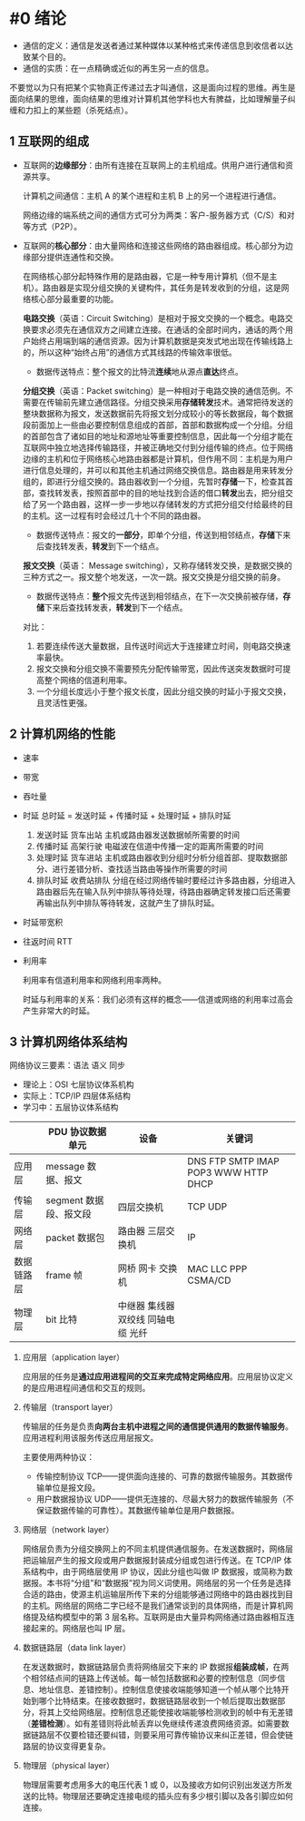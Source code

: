 # #0 绪论

- 通信的定义：通信是发送者通过某种媒体以某种格式来传递信息到收信者以达致某个目的。
- 通信的实质：在一点精确或近似的再生另一点的信息。

不要觉以为只有把某个实物真正传递过去才叫通信，这是面向过程的思维。再生是面向结果的思维，面向结果的思维对计算机其他学科也大有脾益，比如理解量子纠缠和力扣上的某些题（杀死结点）。

## 1 互联网的组成

- 互联网的**边缘部分**：由所有连接在互联网上的主机组成。供用户进行通信和资源共享。

  计算机之间通信：主机 A 的某个进程和主机 B 上的另一个进程进行通信。

  网络边缘的端系统之间的通信方式可分为两类：客户-服务器方式（C/S）和对等方式（P2P）。

  

- 互联网的**核心部分**：由大量网络和连接这些网络的路由器组成。核心部分为边缘部分提供连通性和交换。

  在网络核心部分起特殊作用的是路由器，它是一种专用计算机（但不是主机）。路由器是实现分组交换的关键构件，其任务是转发收到的分组，这是网络核心部分最重要的功能。

  

  **电路交换**（英语：Circuit Switching）是相对于报文交换的一个概念。电路交换要求必须先在通信双方之间建立连接。在通话的全部时间内，通话的两个用户始终占用端到端的通信资源。因为计算机数据是突发式地出现在传输线路上的，所以这种“始终占用”的通信方式其线路的传输效率很低。

  - 数据传送特点：整个报文的比特流**连续**地从源点**直达**终点。

  

  **分组交换**（英语：Packet switching）是一种相对于电路交换的通信范例。不需要在传输前先建立通信路径。分组交换采用**存储转发**技术。通常把待发送的整块数据称为报文，发送数据前先将报文划分成较小的等长数据段，每个数据段前面加上一些由必要控制信息组成的首部，首部和数据构成一个分组。分组的首部包含了诸如目的地址和源地址等重要控制信息，因此每一个分组才能在互联网中独立地选择传输路径，并被正确地交付到分组传输的终点。位于网络边缘的主机和位于网络核心地路由器都是计算机，但作用不同：主机是为用户进行信息处理的，并可以和其他主机通过网络交换信息。路由器是用来转发分组的，即进行分组交换的。路由器收到一个分组，先暂时**存储**一下，检查其首部，查找转发表，按照首部中的目的地址找到合适的借口**转发**出去，把分组交给了另一个路由器，这样一步一步地以存储转发的方式把分组交付给最终的目的主机。这一过程有时会经过几十个不同的路由器。

  - 数据传送特点：报文的**一部分**，即单个分组，传送到相邻结点，**存储**下来后查找转发表，**转发**到下一个结点。

  

  **报文交换**（英语： Message switching），又称存储转发交换，是数据交换的三种方式之一。报文整个地发送，一次一跳。报文交换是分组交换的前身。

  - 数据传送特点：**整个**报文先传送到相邻结点，在下一次交换前被存储，**存储**下来后查找转发表，**转发**到下一个结点。

  

  对比：

   1. 若要连续传送大量数据，且传送时间远大于连接建立时间，则电路交换速率最快。
   2. 报文交换和分组交换不需要预先分配传输带宽，因此传送突发数据时可提高整个网络的信道利用率。
   3. 一个分组长度远小于整个报文长度，因此分组交换的时延小于报文交换，且灵活性更强。

  

## 2 计算机网络的性能

- 速率

- 带宽

- 吞吐量

- 时延 总时延 = 发送时延 + 传播时延 + 处理时延 + 排队时延
  1. 发送时延 货车出站 主机或路由器发送数据帧所需要的时间
  2. 传播时延 高架行驶 电磁波在信道中传播一定的距离所需要的时间
  3. 处理时延 货车进站 主机或路由器收到分组时分析分组首部、提取数据部分、进行差错分析、查找适当路由等操作所需要的时间
  4. 排队时延 收费站排队 分组在经过网络传输时要经过许多路由器，分组进入路由器后先在输入队列中排队等待处理，待路由器确定转发接口后还需要再输出队列中排队等待转发，这就产生了排队时延。
  
- 时延带宽积

- 往返时间 RTT

- 利用率

  利用率有信道利用率和网络利用率两种。

  时延与利用率的关系：我们必须有这样的概念——信道或网络的利用率过高会产生非常大的时延。

## 3 计算机网络体系结构

网络协议三要素：语法 语义 同步

- 理论上：OSI 七层协议体系机构
- 实际上：TCP/IP 四层体系结构
- 学习中：五层协议体系结构

|            | PDU 协议数据单元       | 设备                               | 关键词                               |
| ---------- | ---------------------- | ---------------------------------- | ------------------------------------ |
| 应用层     | message 数据、报文     |                                    | DNS FTP SMTP IMAP POP3 WWW HTTP DHCP |
| 传输层     | segment 数据段、报文段 | 四层交换机                         | TCP UDP                              |
| 网络层     | packet 数据包          | 路由器 三层交换机                  | IP                                   |
| 数据链路层 | frame 帧               | 网桥 网卡 交换机                   | MAC LLC PPP CSMA/CD                  |
| 物理层     | bit 比特               | 中继器 集线器 双绞线 同轴电缆 光纤 |                                      |

1. 应用层（application layer）

   应用层的任务是**通过应用进程间的交互来完成特定网络应用**。应用层协议定义的是应用进程间通信和交互的规则。

2. 传输层（transport layer）

   传输层的任务是负责**向两台主机中进程之间的通信提供通用的数据传输服务**。应用进程利用该服务传送应用层报文。

   主要使用两种协议：

   - 传输控制协议 TCP——提供面向连接的、可靠的数据传输服务。其数据传输单位是报文段。
   - 用户数据报协议 UDP——提供无连接的、尽最大努力的数据传输服务（不保证数据传输的可靠性）。其数据传输单位是用户数据报。

3. 网络层（network layer）

   网络层负责为分组交换网上的不同主机提供通信服务。在发送数据时，网络层把运输层产生的报文段或用户数据报封装成分组或包进行传送。在 TCP/IP 体系结构中，由于网络层使用 IP 协议，因此分组也叫做 IP 数据报，或简称为数据报。本书将“分组”和“数据报”视为同义词使用。网络层的另一个任务是选择合适的路由，使源主机运输层所传下来的分组能够通过网络中的路由器找到目的主机。网络层的网络二字已经不是我们通常谈到的具体网络，而是计算机网络提及结构模型中的第 3 层名称。互联网是由大量异构网络通过路由器相互连接起来的。网络层也叫 IP 层。
   
4. 数据链路层（data link layer）

   在发送数据时，数据链路层负责将网络层交下来的 IP 数据报**组装成帧**，在两个相邻结点间的链路上传送帧。每一帧包括数据和必要的控制信息（同步信息、地址信息、差错控制）。控制信息使接收端能够知道一个帧从哪个比特开始到哪个比特结束。在接收数据时，数据链路层收到一个帧后提取出数据部分，将其上交给网络层。控制信息还能使接收端能够检测收到的帧中有无差错（**差错检测**）。如有差错则将此帧丢弃以免继续传递浪费网络资源。如需要数据链路层不仅要检错还要纠错，则要采用可靠传输协议来纠正差错，但会使链路层的协议变得更复杂。

5. 物理层（physical layer）

   物理层需要考虑用多大的电压代表 1 或 0，以及接收方如何识别出发送方所发送的比特。物理层还要确定连接电缆的插头应有多少根引脚以及各引脚应如何连接。